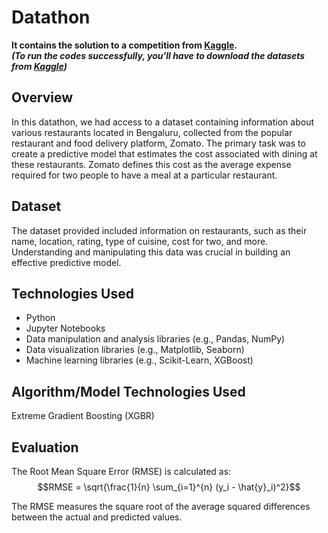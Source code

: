 # Datathon
**It contains the solution to a competition from [Kaggle](https://www.kaggle.com/competitions/epoch-23).  
_(To run the codes successfully, you'll have to download the datasets from [Kaggle](https://www.kaggle.com/competitions/epoch-23))_**

## Overview

In this datathon, we had access to a dataset containing information about various restaurants located in Bengaluru, collected from the popular restaurant and food delivery platform, Zomato. The primary task was to create a predictive model that estimates the cost associated with dining at these restaurants. Zomato defines this cost as the average expense required for two people to have a meal at a particular restaurant.

## Dataset

The dataset provided included information on restaurants, such as their name, location, rating, type of cuisine, cost for two, and more. Understanding and manipulating this data was crucial in building an effective predictive model.

## Technologies Used

- Python
- Jupyter Notebooks
- Data manipulation and analysis libraries (e.g., Pandas, NumPy)
- Data visualization libraries (e.g., Matplotlib, Seaborn)
- Machine learning libraries (e.g., Scikit-Learn, XGBoost)

## Algorithm/Model Technologies Used

Extreme Gradient Boosting (XGBR)

## Evaluation

The Root Mean Square Error (RMSE) is calculated as:
$$RMSE = \sqrt{\frac{1}{n} \sum_{i=1}^{n} (y_i - \hat{y}_i)^2}$$

The RMSE measures the square root of the average squared differences between the actual and predicted values.



